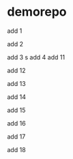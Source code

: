 # demorepo

add 1

add 2

add 3
s
add 4 
add 11

add 12

add 13

add 14

add 15

add 16

add 17

add 18
